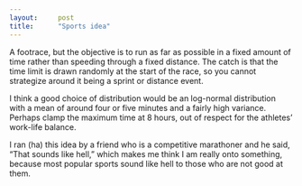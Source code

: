 ```yaml
---
layout:     post
title:      "Sports idea"
---
```


A footrace, but the objective is to run as far as possible in a fixed amount of
time rather than speeding through a fixed distance. The catch is that the time
limit is drawn randomly at the start of the race, so you cannot strategize
around it being a sprint or distance event.

I think a good choice of distribution would be an log-normal distribution with a
mean of around four or five minutes and a fairly high variance. Perhaps clamp
the maximum time at 8 hours, out of respect for the athletes’ work-life balance.

I ran (ha) this idea by a friend who is a competitive marathoner and he said,
“That sounds like hell,” which makes me think I am really onto something,
because most popular sports sound like hell to those who are not good at them.

